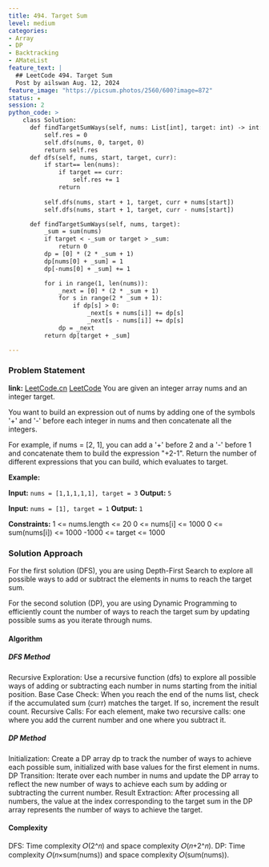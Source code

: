 ```yaml
---
title: 494. Target Sum
level: medium
categories:
- Array
- DP
- Backtracking
- AMateList
feature_text: |
  ## LeetCode 494. Target Sum
  Post by ailswan Aug. 12, 2024
feature_image: "https://picsum.photos/2560/600?image=872"
status: ★
session: 2
python_code: >
    class Solution:
      def findTargetSumWays(self, nums: List[int], target: int) -> int:
          self.res = 0
          self.dfs(nums, 0, target, 0)
          return self.res
      def dfs(self, nums, start, target, curr):
          if start== len(nums):
              if target == curr:
                  self.res += 1
              return 
          
          self.dfs(nums, start + 1, target, curr + nums[start])
          self.dfs(nums, start + 1, target, curr - nums[start])

      def findTargetSumWays(self, nums, target):
          _sum = sum(nums)
          if target < -_sum or target > _sum:
              return 0
          dp = [0] * (2 * _sum + 1)
          dp[nums[0] + _sum] = 1
          dp[-nums[0] + _sum] += 1

          for i in range(1, len(nums)):
              _next = [0] * (2 * _sum + 1)
              for s in range(2 * _sum + 1):
                  if dp[s] > 0:
                      _next[s + nums[i]] += dp[s]
                      _next[s - nums[i]] += dp[s]
              dp = _next
          return dp[target + _sum]

---
```


### Problem Statement
**link:**
[LeetCode.cn](https://leetcode.cn/problems/target-sum/)
[LeetCode](https://leetcode.com/target-sum/)
You are given an integer array nums and an integer target.

You want to build an expression out of nums by adding one of the symbols '+' and '-' before each integer in nums and then concatenate all the integers.

For example, if nums = [2, 1], you can add a '+' before 2 and a '-' before 1 and concatenate them to build the expression "+2-1".
Return the number of different expressions that you can build, which evaluates to target.

**Example:**

**Input:** `nums = [1,1,1,1,1], target = 3`
**Output:** `5`

**Input:** `nums = [1], target = 1`
**Output:** `1`

**Constraints:**
1 <= nums.length <= 20
0 <= nums[i] <= 1000
0 <= sum(nums[i]) <= 1000
-1000 <= target <= 1000
 
### Solution Approach
For the first solution (DFS), you are using Depth-First Search to explore all possible ways to add or subtract the elements in nums to reach the target sum.

For the second solution (DP), you are using Dynamic Programming to efficiently count the number of ways to reach the target sum by updating possible sums as you iterate through nums.

#### Algorithm
##### DFS Method
Recursive Exploration: Use a recursive function (dfs) to explore all possible ways of adding or subtracting each number in nums starting from the initial position.
Base Case Check: When you reach the end of the nums list, check if the accumulated sum (curr) matches the target. If so, increment the result count.
Recursive Calls: For each element, make two recursive calls: one where you add the current number and one where you subtract it.

##### DP Method
Initialization: Create a DP array dp to track the number of ways to achieve each possible sum, initialized with base values for the first element in nums.
DP Transition: Iterate over each number in nums and update the DP array to reflect the new number of ways to achieve each sum by adding or subtracting the current number.
Result Extraction: After processing all numbers, the value at the index corresponding to the target sum in the DP array represents the number of ways to achieve the target.

#### Complexity
DFS: Time complexity 
𝑂(2^𝑛) and space complexity 𝑂(𝑛+2^𝑛).
DP: Time complexity 
𝑂(𝑛×sum(nums)) and space complexity 𝑂(sum(nums)).